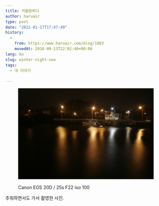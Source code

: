 ```yaml
---
title: 겨울밤바다
author: haruair
type: post
date: "2012-01-17T17:47:49"
history:
  - 
    from: https://www.haruair.com/blog/1083
    movedAt: 2018-09-13T22:02:40+00:00
lang: ko
slug: winter-night-sea
tags:
  - 내 이야기

---
```


<figure>

![](MG_9900.jpg)

<figcaption>Canon EOS 20D / 25s F22 iso 100</figcaption></figure>

추워하면서도 가서 촬영한 사진.
